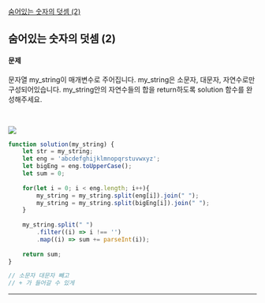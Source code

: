 [숨어있는 숫자의 덧셈 (2)](https://school.programmers.co.kr/learn/courses/30/lessons/120864)
## 숨어있는 숫자의 덧셈 (2)
#### 문제
문자열 my_string이 매개변수로 주어집니다. my_string은 소문자, 대문자, 자연수로만 구성되어있습니다. my_string안의 자연수들의 합을 return하도록 solution 함수를 완성해주세요.

<br/>

![](https://velog.velcdn.com/images/jkang4531/post/83f7211f-8a71-4186-ac6d-c79b2431e44e/image.png)

```javascript
function solution(my_string) {
    let str = my_string;
    let eng = 'abcdefghijklmnopqrstuvwxyz';
    let bigEng = eng.toUpperCase();
    let sum = 0;
    
    for(let i = 0; i < eng.length; i++){
        my_string = my_string.split(eng[i]).join(" "); 
        my_string = my_string.split(bigEng[i]).join(" "); 
    }
    
    my_string.split(" ")
        .filter((i) => i !== '')
        .map((i) => sum += parseInt(i));
    
    return sum;
}

// 소문자 대문자 빼고
// + 가 들어갈 수 있게
```
---
